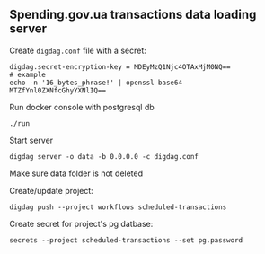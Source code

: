 Spending.gov.ua transactions data loading server
------------------------------------------------

Create `digdag.conf` file with a secret:

```
digdag.secret-encryption-key = MDEyMzQ1Njc4OTAxMjM0NQ==
# example
echo -n '16_bytes_phrase!' | openssl base64
MTZfYnl0ZXNfcGhyYXNlIQ==
```

Run docker console with postgresql db

`./run`

Start server

```
digdag server -o data -b 0.0.0.0 -c digdag.conf
```

Make sure data folder is not deleted


Create/update project:

```
digdag push --project workflows scheduled-transactions
```

Create secret for project's pg datbase:

```
secrets --project scheduled-transactions --set pg.password
```
